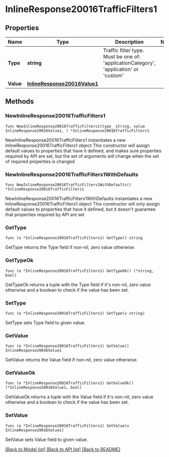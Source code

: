 # InlineResponse20016TrafficFilters1

## Properties

Name | Type | Description | Notes
------------ | ------------- | ------------- | -------------
**Type** | **string** | Traffic filter type. Must be one of: &#39;applicationCategory&#39;, &#39;application&#39; or &#39;custom&#39; | 
**Value** | [**InlineResponse20016Value1**](InlineResponse20016Value1.md) |  | 

## Methods

### NewInlineResponse20016TrafficFilters1

`func NewInlineResponse20016TrafficFilters1(type_ string, value InlineResponse20016Value1, ) *InlineResponse20016TrafficFilters1`

NewInlineResponse20016TrafficFilters1 instantiates a new InlineResponse20016TrafficFilters1 object
This constructor will assign default values to properties that have it defined,
and makes sure properties required by API are set, but the set of arguments
will change when the set of required properties is changed

### NewInlineResponse20016TrafficFilters1WithDefaults

`func NewInlineResponse20016TrafficFilters1WithDefaults() *InlineResponse20016TrafficFilters1`

NewInlineResponse20016TrafficFilters1WithDefaults instantiates a new InlineResponse20016TrafficFilters1 object
This constructor will only assign default values to properties that have it defined,
but it doesn't guarantee that properties required by API are set

### GetType

`func (o *InlineResponse20016TrafficFilters1) GetType() string`

GetType returns the Type field if non-nil, zero value otherwise.

### GetTypeOk

`func (o *InlineResponse20016TrafficFilters1) GetTypeOk() (*string, bool)`

GetTypeOk returns a tuple with the Type field if it's non-nil, zero value otherwise
and a boolean to check if the value has been set.

### SetType

`func (o *InlineResponse20016TrafficFilters1) SetType(v string)`

SetType sets Type field to given value.


### GetValue

`func (o *InlineResponse20016TrafficFilters1) GetValue() InlineResponse20016Value1`

GetValue returns the Value field if non-nil, zero value otherwise.

### GetValueOk

`func (o *InlineResponse20016TrafficFilters1) GetValueOk() (*InlineResponse20016Value1, bool)`

GetValueOk returns a tuple with the Value field if it's non-nil, zero value otherwise
and a boolean to check if the value has been set.

### SetValue

`func (o *InlineResponse20016TrafficFilters1) SetValue(v InlineResponse20016Value1)`

SetValue sets Value field to given value.



[[Back to Model list]](../README.md#documentation-for-models) [[Back to API list]](../README.md#documentation-for-api-endpoints) [[Back to README]](../README.md)


